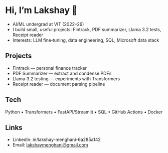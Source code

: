 # Hi, I’m Lakshay 👋

- AI/ML undergrad at VIT (2022–26)  
- I build small, useful projects: Fintrack, PDF summarizer, Llama 3.2 tests, Receipt reader  
- Interests: LLM fine‑tuning, data engineering, SQL, Microsoft data stack  

## Projects
- Fintrack — personal finance tracker  
- PDF Summarizer — extract and condense PDFs  
- Llama‑3.2 testing — experiments with Transformers  
- Receipt reader — document parsing pipeline  

## Tech
Python • Transformers • FastAPI/Streamlit • SQL • GitHub Actions • Docker

## Links
- LinkedIn: in/lakshay-menghani-6a285a142  
- Email: lakshaymenghani@gmail.com
